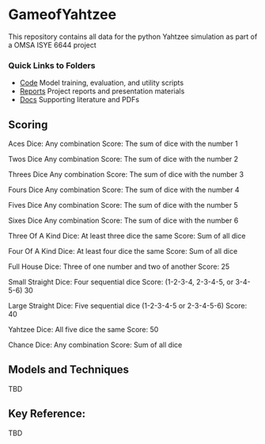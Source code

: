 # GameofYahtzee<br />
This repository contains all data for the python Yahtzee simulation as part of a OMSA ISYE 6644 project <br />

### Quick Links to Folders
- [Code](./Code/) Model training, evaluation, and utility scripts <br />
- [Reports](./Reports/) Project reports and presentation materials <br />
- [Docs](./Docs/) Supporting literature and PDFs <br />

## Scoring

Aces Dice: Any combination Score: The sum of dice with the number 1

Twos Dice Any combination Score: The sum of dice with the number 2

Threes Dice Any combination Score: The sum of dice with the number 3

Fours Dice Any combination Score: The sum of dice with the number 4

Fives Dice Any combination Score: The sum of dice with the number 5

Sixes Dice Any combination Score: The sum of dice with the number 6

Three Of A Kind Dice: At least three dice the same Score: Sum of all dice

Four Of A Kind Dice: At least four dice the same Score: Sum of all dice

Full House Dice: Three of one number and two of another Score: 25

Small Straight Dice: Four sequential dice Score: (1-2-3-4, 2-3-4-5, or 3-4-5-6) 30

Large Straight Dice: Five sequential dice (1-2-3-4-5 or 2-3-4-5-6) Score: 40

Yahtzee Dice: All five dice the same Score: 50

Chance Dice: Any combination Score: Sum of all dice

## Models and Techniques
 TBD


## Key Reference:
TBD
